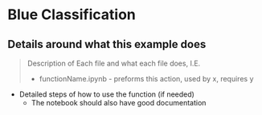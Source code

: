 # Blue Classification
## Details around what this example does
> Description of Each file and what each file does, I.E.
> * functionName.ipynb - preforms this action, used by x, requires y

* Detailed steps of how to use the function (if needed)
    * The notebook should also have good documentation